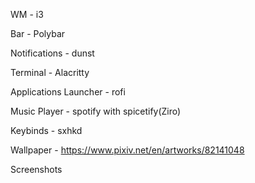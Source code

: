 WM - i3

Bar - Polybar

Notifications - dunst

Terminal - Alacritty

Applications Launcher - rofi

Music Player - spotify with spicetify(Ziro)

Keybinds - sxhkd

Wallpaper - https://www.pixiv.net/en/artworks/82141048

Screenshots

